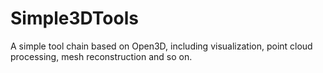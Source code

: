 # Simple3DTools
A simple tool chain based on Open3D, including visualization, point cloud processing, mesh reconstruction and so on.

